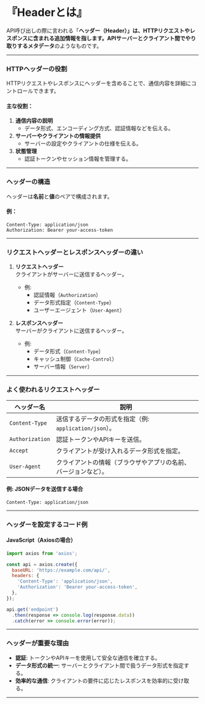 # 『Headerとは』

API呼び出しの際に言われる「**ヘッダー（Header）」**は、HTTPリクエストやレスポンスに含まれる追加情報を指します。APIサーバーとクライアント間でやり取りする**メタデータ**のようなものです。

---

### **HTTPヘッダーの役割**
HTTPリクエストやレスポンスにヘッダーを含めることで、通信内容を詳細にコントロールできます。

#### 主な役割：
1. **通信内容の説明**
   - データ形式、エンコーディング方式、認証情報などを伝える。
2. **サーバーやクライアントの情報提供**
   - サーバーの設定やクライアントの仕様を伝える。
3. **状態管理**
   - 認証トークンやセッション情報を管理する。

---

### **ヘッダーの構造**
ヘッダーは**名前**と**値**のペアで構成されます。

#### 例：
```plaintext
Content-Type: application/json
Authorization: Bearer your-access-token
```

---

### **リクエストヘッダーとレスポンスヘッダーの違い**
1. **リクエストヘッダー**  
   クライアントがサーバーに送信するヘッダー。
   - 例:
     - 認証情報（`Authorization`）
     - データ形式指定（`Content-Type`）
     - ユーザーエージェント（`User-Agent`）

2. **レスポンスヘッダー**  
   サーバーがクライアントに送信するヘッダー。
   - 例:
     - データ形式（`Content-Type`）
     - キャッシュ制御（`Cache-Control`）
     - サーバー情報（`Server`）

---

### **よく使われるリクエストヘッダー**
| ヘッダー名          | 説明 |
|--------------------|------|
| `Content-Type`     | 送信するデータの形式を指定（例: `application/json`）。|
| `Authorization`    | 認証トークンやAPIキーを送信。|
| `Accept`           | クライアントが受け入れるデータ形式を指定。|
| `User-Agent`       | クライアントの情報（ブラウザやアプリの名前、バージョンなど）。|

#### 例: JSONデータを送信する場合
```plaintext
Content-Type: application/json
```

---

### **ヘッダーを設定するコード例**

#### JavaScript（Axiosの場合）
```javascript
import axios from 'axios';

const api = axios.create({
  baseURL: 'https://example.com/api/',
  headers: {
    'Content-Type': 'application/json',
    'Authorization': 'Bearer your-access-token',
  },
});

api.get('endpoint')
  .then(response => console.log(response.data))
  .catch(error => console.error(error));
```

---

### **ヘッダーが重要な理由**
- **認証**: トークンやAPIキーを使用して安全な通信を確立する。
- **データ形式の統一**: サーバーとクライアント間で扱うデータ形式を指定する。
- **効率的な通信**: クライアントの要件に応じたレスポンスを効率的に受け取る。

---


